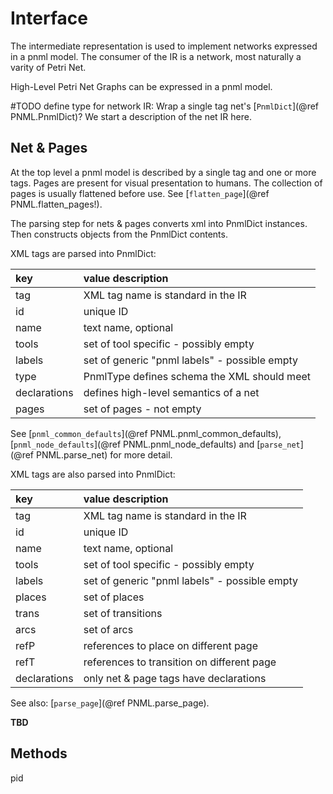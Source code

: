 # Interface 

The intermediate representation is used to implement networks 
expressed in a pnml model. The consumer of the IR is a network,
most naturally a varity of Petri Net. 

High-Level Petri Net Graphs can be expressed in a pnml model.

#TODO define type for network IR: Wrap a single tag net's [`PnmlDict`](@ref PNML.PnmlDict)?
We start a description of the net IR here. 

## Net & Pages

At the top level a pnml model is described by a single <net> tag
and one or more <page> tags. Pages are present for visual presentation 
to humans. The collection of pages is usually flattened before use.
See [`flatten_page`](@ref PNML.flatten_pages!).

The parsing step for nets & pages converts xml into PnmlDict instances. 
Then constructs objects from the PnmlDict contents.

XML <net> tags are parsed into PnmlDict:

| key          | value description                             |
| :----------- | :-------------------------------------------- |
| tag          | XML tag name is standard in the IR            |
| id           | unique ID                                     |
| name         | text name, optional                           |
| tools        | set of tool specific - possibly empty         |
| labels       | set of generic "pnml labels" - possible empty |
| type         | PnmlType defines schema the XML should meet   |
| declarations | defines high-level semantics of a net         |
| pages        | set of pages - not empty                      |
 
See [`pnml_common_defaults`](@ref PNML.pnml_common_defaults), 
[`pnml_node_defaults`](@ref PNML.pnml_node_defaults)
and [`parse_net`](@ref PNML.parse_net) for more detail.

XML <page> tags are also parsed into PnmlDict:

| key          | value description                             |
| :----------- | :-------------------------------------------- |
| tag          | XML tag name is standard in the IR            |
| id           | unique ID                                     |
| name         | text name, optional                           |
| tools        | set of tool specific - possibly empty         |
| labels       | set of generic "pnml labels" - possible empty |
| places       | set of places                                 |
| trans        | set of transitions                            |
| arcs         | set of arcs                                   |
| refP         | references to place on different page         |
| refT         | references to transition on different page    |
| declarations | only net & page tags have declarations        |

See also: [`parse_page`](@ref PNML.parse_page).

__TBD__


## Methods

pid
